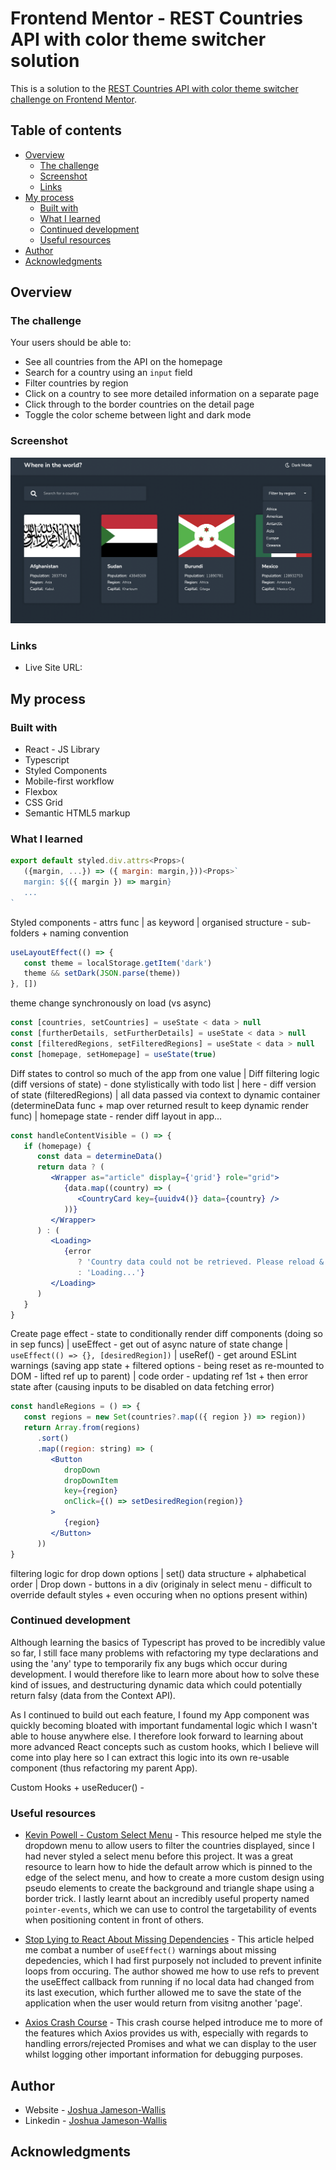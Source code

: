 # Frontend Mentor - REST Countries API with color theme switcher solution

This is a solution to the [REST Countries API with color theme switcher challenge on Frontend Mentor](https://www.frontendmentor.io/challenges/rest-countries-api-with-color-theme-switcher-5cacc469fec04111f7b848ca).

## Table of contents

-  [Overview](#overview)
   -  [The challenge](#the-challenge)
   -  [Screenshot](#screenshot)
   -  [Links](#links)
-  [My process](#my-process)
   -  [Built with](#built-with)
   -  [What I learned](#what-i-learned)
   -  [Continued development](#continued-development)
   -  [Useful resources](#useful-resources)
-  [Author](#author)
-  [Acknowledgments](#acknowledgments)

## Overview

### The challenge

Your users should be able to:

-  See all countries from the API on the homepage
-  Search for a country using an `input` field
-  Filter countries by region
-  Click on a country to see more detailed information on a separate page
-  Click through to the border countries on the detail page
-  Toggle the color scheme between light and dark mode

### Screenshot

![](./Screenshot.png)

### Links

-  Live Site URL:

## My process

### Built with

-  React - JS Library
-  Typescript
-  Styled Components
-  Mobile-first workflow
-  Flexbox
-  CSS Grid
-  Semantic HTML5 markup

### What I learned

```jsx
export default styled.div.attrs<Props>(
   ({margin, ...}) => ({ margin: margin,}))<Props>`
   margin: ${({ margin }) => margin}
   ...
`
```

Styled components - attrs func | as keyword | organised structure - sub-folders + naming convention

```jsx
useLayoutEffect(() => {
   const theme = localStorage.getItem('dark')
   theme && setDark(JSON.parse(theme))
}, [])
```

theme change synchronously on load (vs async)

```jsx
const [countries, setCountries] = useState < data > null
const [furtherDetails, setFurtherDetails] = useState < data > null
const [filteredRegions, setFilteredRegions] = useState < data > null
const [homepage, setHomepage] = useState(true)
```

Diff states to control so much of the app from one value | Diff filtering logic (diff versions of state) - done stylistically with todo list | here - diff version of state (filteredRegions) | all data passed via context to dynamic container (determineData func + map over returned result to keep dynamic render func) | homepage state - render diff layout in app...

```jsx
const handleContentVisible = () => {
   if (homepage) {
      const data = determineData()
      return data ? (
         <Wrapper as="article" display={'grid'} role="grid">
            {data.map((country) => (
               <CountryCard key={uuidv4()} data={country} />
            ))}
         </Wrapper>
      ) : (
         <Loading>
            {error
               ? 'Country data could not be retrieved. Please reload & try again.'
               : 'Loading...'}
         </Loading>
      )
   }
}
```

Create page effect - state to conditionally render diff components (doing so in sep funcs) | useEffect - get out of async nature of state change | `useEffect(() => {}, [desiredRegion])` | useRef() - get around ESLint warnings (saving app state + filtered options - being reset as re-mounted to DOM - lifted ref up to parent) | code order - updating ref 1st + then error state after (causing inputs to be disabled on data fetching error)

```jsx
const handleRegions = () => {
   const regions = new Set(countries?.map(({ region }) => region))
   return Array.from(regions)
      .sort()
      .map((region: string) => (
         <Button
            dropDown
            dropDownItem
            key={region}
            onClick={() => setDesiredRegion(region)}
         >
            {region}
         </Button>
      ))
}
```

filtering logic for drop down options | set() data structure + alphabetical order | Drop down - buttons in a div (originaly in select menu - difficult to override default styles + even occuring when no options present within)

### Continued development

Although learning the basics of Typescript has proved to be incredibly value so far, I still face many problems with refactoring my type declarations and using the 'any' type to temporarily fix any bugs which occur during development. I would therefore like to learn more about how to solve these kind of issues, and destructuring dynamic data which could potentially return falsy (data from the Context API).

As I continued to build out each feature, I found my App component was quickly becoming bloated with important fundamental logic which I wasn't able to house anywhere else. I therefore look forward to learning about more advanced React concepts such as custom hooks, which I believe will come into play here so I can extract this logic into its own re-usable component (thus refactoring my parent App).

Custom Hooks + useReducer() -

### Useful resources

-  [Kevin Powell - Custom Select Menu](https://www.youtube.com/watch?v=bB14uo0Tu5A&t=183s&ab_channel=KevinPowell) - This resource helped me style the dropdown menu to allow users to filter the countries displayed, since I had never styled a select menu before this project. It was a great resource to learn how to hide the default arrow which is pinned to the edge of the select menu, and how to create a more custom design using pseudo elements to create the background and triangle shape using a border trick. I lastly learnt about an incredibly useful property named `pointer-events`, which we can use to control the targetability of events when positioning content in front of others.

-  [Stop Lying to React About Missing Dependencies](https://betterprogramming.pub/stop-lying-to-react-about-missing-dependencies-10612e9aeeda) - This article helped me combat a number of `useEffect()` warnings about missing depedencies, which I had first purposely not included to prevent infinite loops from occuring. The author showed me how to use refs to prevent the useEffect callback from running if no local data had changed from its last execution, which further allowed me to save the state of the application when the user would return from visitng another 'page'.

-  [Axios Crash Course](https://www.youtube.com/watch?v=6LyagkoRWYA&t=79s&ab_channel=TraversyMedia) - This crash course helped introduce me to more of the features which Axios provides us with, especially with regards to handling errors/rejected Promises and what we can display to the user whilst logging other important information for debugging purposes.

## Author

-  Website - [Joshua Jameson-Wallis](https://joshuajamesonwallis.com)
-  Linkedin - [Joshua Jameson-Wallis]()

## Acknowledgments
